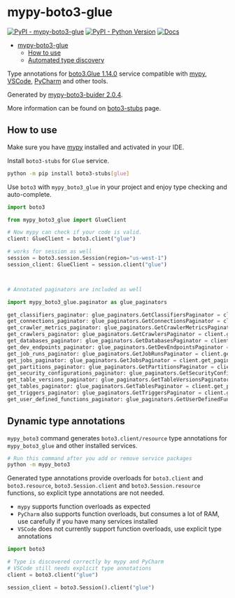# mypy-boto3-glue

[![PyPI - mypy-boto3-glue](https://img.shields.io/pypi/v/mypy-boto3-glue.svg?color=blue)](https://pypi.org/project/mypy-boto3-glue)
[![PyPI - Python Version](https://img.shields.io/pypi/pyversions/mypy-boto3-glue.svg?color=blue)](https://pypi.org/project/mypy-boto3-glue)
[![Docs](https://img.shields.io/readthedocs/mypy-boto3-builder.svg?color=blue)](https://mypy-boto3-builder.readthedocs.io/)

- [mypy-boto3-glue](#mypy-boto3-glue)
  - [How to use](#how-to-use)
  - [Automated type discovery](#automated-type-discovery)

Type annotations for
[boto3.Glue 1.14.0](https://boto3.amazonaws.com/v1/documentation/api/1.14.0/reference/services/glue.html#Glue) service
compatible with [mypy](https://github.com/python/mypy), [VSCode](https://code.visualstudio.com/),
[PyCharm](https://www.jetbrains.com/pycharm/) and other tools.

Generated by [mypy-boto3-buider 2.0.4](https://github.com/vemel/mypy_boto3_builder).

More information can be found on [boto3-stubs](https://pypi.org/project/boto3-stubs/) page.

## How to use

Make sure you have [mypy](https://github.com/python/mypy) installed and activated in your IDE.

Install `boto3-stubs` for `Glue` service.

```bash
python -m pip install boto3-stubs[glue]
```

Use `boto3` with `mypy_boto3_glue` in your project and enjoy type checking and auto-complete.

```python
import boto3

from mypy_boto3_glue import GlueClient

# Now mypy can check if your code is valid.
client: GlueClient = boto3.client("glue")

# works for session as well
session = boto3.session.Session(region="us-west-1")
session_client: GlueClient = session.client("glue")



# Annotated paginators are included as well

import mypy_boto3_glue.paginator as glue_paginators

get_classifiers_paginator: glue_paginators.GetClassifiersPaginator = client.get_paginator("get_classifiers")
get_connections_paginator: glue_paginators.GetConnectionsPaginator = client.get_paginator("get_connections")
get_crawler_metrics_paginator: glue_paginators.GetCrawlerMetricsPaginator = client.get_paginator("get_crawler_metrics")
get_crawlers_paginator: glue_paginators.GetCrawlersPaginator = client.get_paginator("get_crawlers")
get_databases_paginator: glue_paginators.GetDatabasesPaginator = client.get_paginator("get_databases")
get_dev_endpoints_paginator: glue_paginators.GetDevEndpointsPaginator = client.get_paginator("get_dev_endpoints")
get_job_runs_paginator: glue_paginators.GetJobRunsPaginator = client.get_paginator("get_job_runs")
get_jobs_paginator: glue_paginators.GetJobsPaginator = client.get_paginator("get_jobs")
get_partitions_paginator: glue_paginators.GetPartitionsPaginator = client.get_paginator("get_partitions")
get_security_configurations_paginator: glue_paginators.GetSecurityConfigurationsPaginator = client.get_paginator("get_security_configurations")
get_table_versions_paginator: glue_paginators.GetTableVersionsPaginator = client.get_paginator("get_table_versions")
get_tables_paginator: glue_paginators.GetTablesPaginator = client.get_paginator("get_tables")
get_triggers_paginator: glue_paginators.GetTriggersPaginator = client.get_paginator("get_triggers")
get_user_defined_functions_paginator: glue_paginators.GetUserDefinedFunctionsPaginator = client.get_paginator("get_user_defined_functions")
```

## Dynamic type annotations

`mypy_boto3` command generates `boto3.client/resource` type annotations for
`mypy_boto3_glue` and other installed services.

```bash
# Run this command after you add or remove service packages
python -m mypy_boto3
```

Generated type annotations provide overloads for `boto3.client` and `boto3.resource`,
`boto3.Session.client` and `boto3.Session.resource` functions,
so explicit type annotations are not needed.

- `mypy` supports function overloads as expected
- `PyCharm` also supports function overloads, but consumes a lot of RAM, use carefully if you have many services installed
- `VSCode` does not currently support function overloads, use explicit type annotations

```python
import boto3

# Type is discovered correctly by mypy and PyCharm
# VSCode still needs explicit type annotations
client = boto3.client("glue")

session_client = boto3.Session().client("glue")
```